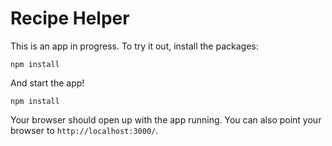 # Recipe Helper

This is an app in progress. To try it out, install the packages:

```
npm install
```

And start the app!

```
npm install
```

Your browser should open up with the app running. You can also point your browser to `http://localhost:3000/`.
